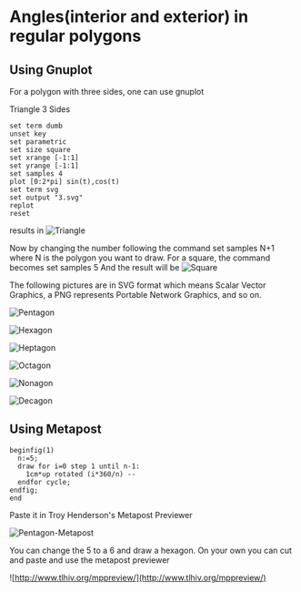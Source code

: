 # Angles(interior and exterior) in regular polygons

## Using Gnuplot 

For a polygon with three sides, one can use gnuplot

Triangle 3 Sides
    
    set term dumb
    unset key
    set parametric
    set size square
    set xrange [-1:1]
    set yrange [-1:1]
    set samples 4
    plot [0:2*pi] sin(t),cos(t)
    set term svg
    set output "3.svg"
    replot
    reset

results in ![Triangle](/images/3.svg)

Now by changing the number following the command
    set samples N+1
where N is the polygon you want to draw.  For a square, the command becomes
    set samples 5
And the result will be
![Square](/images/4.svg)

The following pictures are in SVG format which means
Scalar Vector Graphics, a PNG represents Portable Network Graphics,
and so on.

![Pentagon](/images/5.svg)

![Hexagon](/images/6.svg)

![Heptagon](/images/7.svg)

![Octagon](/images/8.svg)

![Nonagon](/images/9.svg)

![Decagon](/images/10.svg)

## Using Metapost

    beginfig(1)
      n:=5;
      draw for i=0 step 1 until n-1:
        1cm*up rotated (i*360/n) --
      endfor cycle;
    endfig;
    end
Paste it in Troy Henderson's Metapost Previewer

![Pentagon-Metapost](/images/pentagon.svg)

You can change the 5 to a 6 and draw a hexagon. 
On your own you can cut and paste and use the metapost previewer

![http://www.tlhiv.org/mppreview/](http://www.tlhiv.org/mppreview/) 
